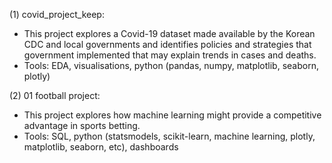 (1) covid_project_keep: 
* This project explores a Covid-19 dataset made available by the Korean CDC and local governments and identifies policies and strategies that government implemented that may explain trends in cases and deaths.
* Tools: EDA, visualisations, python (pandas, numpy, matplotlib, seaborn, plotly)

(2) 01 football project:
* This project explores how machine learning might provide a competitive advantage in sports betting.
* Tools: SQL, python (statsmodels, scikit-learn, machine learning, plotly, matplotlib, seaborn, etc), dashboards
